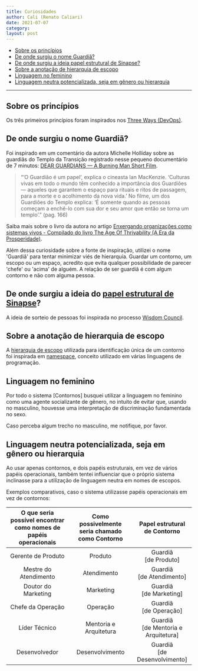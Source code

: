 ```yaml
---
title: Curiosidades
author: Cali (Renato Caliari)
date: 2021-07-07
category: 
layout: post
---
```


- [Sobre os princípios](#sobre-os-princípios)
- [De onde surgiu o nome Guardiã?](#de-onde-surgiu-o-nome-guardiã)
- [De onde surgiu a ideia papel estrutural de Sinapse?](#de-onde-surgiu-a-ideia-do-papel-estrutural-de-sinapse)
- [Sobre a anotação de hierarquia de escopo](#sobre-a-anotação-de-hierarquia-de-escopo)
- [Linguagem no feminino](#linguagem-no-feminino)
- [Linguagem neutra potencializada, seja em gênero ou hierarquia](#linguagem-neutra-potencializada-seja-em-gênero-ou-hierarquia)

---

## Sobre os princípios
Os três primeiros princípios foram inspirados nos [Three Ways (DevOps)](https://itrevolution.com/the-three-ways-principles-underpinning-devops/).

## De onde surgiu o nome Guardiã?
Foi inspirado em um comentário da autora Michelle Holliday sobre as guardiãs do Templo da Transição registrado nesse pequeno documentário de 7 minutos: [DEAR GUARDIANS — A Burning Man Short Film](https://www.youtube.com/watch?v=1Rdqven5MZI).

> “‘O Guardião é um papel’, explica o cineasta Ian MacKenzie. ‘Culturas vivas em todo o mundo têm conhecido a importância dos Guardiões — aqueles que garantem o espaço para rituais e ritos de passagem, para a morte e o acolhimento da nova vida.’ No filme, um dos Guardiões do Templo explica: ‘É somente quando as pessoas começam a enchê-lo com sua dor e seu amor que então se torna um templo’.” (pag. 166)

Saiba mais sobre o livro da autora no artigo [Enxergando organizações como sistemas vivos - Compilado do livro The Age Of Thrivability (A Era da Prosperidade)](https://medium.com/tentaculus/organizacoes-como-sistemas-vivos-80d36e1011f3).

Além dessa curiosidade sobre a fonte de inspiração, utilizei o nome 'Guardiã' para tentar minimizar viés de hierarquia. Guardar um contorno, um escopo ou um espaço, acredito que evita qualquer possibilidade de parecer 'chefe' ou 'acima' de alguém. A relação de ser guardiã é com algum contorno e não com alguma pessoa.

## De onde surgiu a ideia do [papel estrutural de Sinapse](https://github.com/renatoac/contornos/wiki/Apps#papel-estrutural-de-sinapse)?
A ideia de sorteio de pessoas foi inspirada no processo [Wisdom Council](https://www.wisedemocracy.org/3-wisdom-council-process.html).

## Sobre a anotação de hierarquia de escopo
A [hierarquia de escopo](https://github.com/renatoac/contornos/wiki#41-nome-do-escopo) utilizada para identificação única de um contorno foi inspirada em [namespace](https://pt.wikipedia.org/wiki/Espa%C3%A7o_de_nomes), conceito utilizado em várias linguagens de programação.

## Linguagem no feminino
Por todo o sistema [Contornos] busquei utilizar a linguagem no feminino como uma agente socializante de gênero, no intuito de evitar que, usando no masculino, houvesse uma interpretação de discriminação fundamentada no sexo.

Caso perceba algum trecho no masculino, me notifique, por favor.

## Linguagem neutra potencializada, seja em gênero ou hierarquia
Ao usar apenas contornos, e dois papéis estruturais, em vez de vários papéis operacionais, também tentei influenciar que o próprio sistema inclinasse para a utilização de linguagem neutra em nomes de escopos.

Exemplos comparativos, caso o sistema utilizasse papéis operacionais em vez de contornos:

| O que seria possível encontrar como nomes de  papéis operacionais | Como possivelmente seria chamado como Contorno | Papel estrutural de Contorno
| :---: | :---: | :---: |
| Gerente de Produto     | Produto     | Guardiã<br />[de Produto] |
| Mestre do Atendimento     | Atendimento     | Guardiã<br />[de Atendimento] |
| Doutor do Marketing   | Marketing   | Guardiã<br />[de Marketing] | 
| Chefe da Operação     | Operação    | Guardiã<br />[de Operação] |
| Líder Técnico         | Mentoria e Arquitetura | Guardiã<br />[de Mentoria e Arquitetura] |
| Desenvolvedor         | Desenvolvimento | Guardiã<br />[de Desenvolvimento] |
